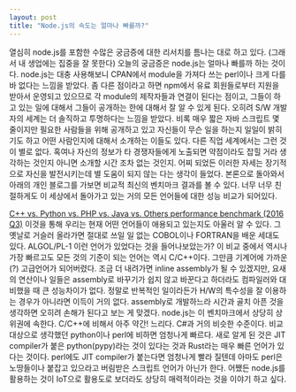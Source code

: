 ```yaml
---
layout: post
title: "Node.js의 속도는 얼마나 빠를까?"
---
```


열심히 node.js를 포함한 수많은 궁금증에 대한 리서치를 틈나는 대로 하고 있다. (그래서 내 생업에는 집중을 잘 못한다)
오늘의 궁금증은 node.js는 얼마나 빠를까 하는 것이다.
node.js는 대충 사용해보니 CPAN에서 module을 가져다 쓰는 perl이나 크게 다를 바 없다는 느낌을 받았다. 좀 다른 점이라고 하면 npm에서 유료 회원들로부터 지원을 받아서 운영되고 있으므로 각 module의 제작자들과 연결이 된다는 점이고, 그들이 하고 있는 일에 대해서 그들이 공개하는 한에 대해서 잘 알 수 있게 된다.
오히려 S/W 개발자의 세계는 더 솔직하고 투명하다는 느낌을 받았다. 비록 매우 짧은 자바 스크립트 몇 줄이지만 필요한 사람들을 위해 공개하고 있고 자신들이 무슨 일을 하는지 일일이 밝히기도 하고 어떤 사람인지에 대해서 소개하는 이들도 있다. 다른 직업 세계에서는 그런 것이 별로 없다. 혹여나 자신의 정보가 타 경쟁자들에게 노출되면 약점이라도 잡힐 거라 생각하는 것인지 아니면 소개할 시간 조차 없는 것인지. 어찌 되었든 이러한 자세는 장기적으로 자신을 발전시키는데 별 도움이 되지 않는 다는 생각이 들었다.
본론으로 돌아와서 아래의 개인 블로그를 가보면 비교적 최신의 벤치마크 결과를 볼 수 있다. 너무 너무 친절하게도 이 세상에서 돌아가고 있는 거의 모든 언어들에 대한 성능 비교가 되어있다.


[C++ vs. Python vs. PHP vs. Java vs. Others performance benchmark (2016 Q3)](https://blog.famzah.net/2016/09/10/cpp-vs-python-vs-php-vs-java-vs-others-performance-benchmark-2016-q3/)
이것을 통해 우리는 현재 어떤 언어들이 애용되고 있는지도 아울러 알 수 있다. 그 옛날로 거슬러 올라가면 절대로 쓰일 일 없는 COBOL이나 FORTRAN을 배운 세대도 있다. ALGOL/PL-1 이런 언어가 있었다는 것을 들어나보았는가?
이 비교 중에서 역시나 가장 빠르고도 모든 것의 기준이 되는 언어는 역시 C/C++이다. 그만큼 기계어에 가까운(?) 고급언어가 되어버렸다. 조금 더 내려가면 inline assembly가 될 수 있겠지만, 요새의 연산이나 일들은 assembly로 바꾸기가 쉽지 않고 바꾼다고 하더라도 컴파일러와 대비했을 때 큰 성능차이가 없다. 정말로 반복적인 일이라든가 H/W의 특수성을 잘 이용하는 경우가 아니라면 이득이 거의 없다. assembly로 개발하느라 시간과 골치 아픈 것을 생각하면 오히려 손해가 된다고 보는 게 맞겠다.
node.js는 이 벤치마크에서 상당히 상위권에 속한다. C/C++에 비해서 아주 약간! 느리다. C#과 거의 비슷한 수준이다. 비교 대상으로 생각했던 python이나 perl에 비하면 엄청나게 빠르다.
새로 알게 된 것은 JIT compiler가 붙은 python(pypy)라는 것이 있다는 것과 Rust라는 매우 빠른 언어가 있다는 것이다. perl에도 JIT compiler가 붙는다면 엄청나게 빨라 질텐데 아마도 perl은 노땅들이나 붙잡고 있으라고 버림받은 스크립트 언어가 아닌가 한다.
어쨌든 node.js를 활용하는 것이 IoT으로 활용도로 보더라도 상당히 매력적이라는 것을 이야기 하고 싶다. 


